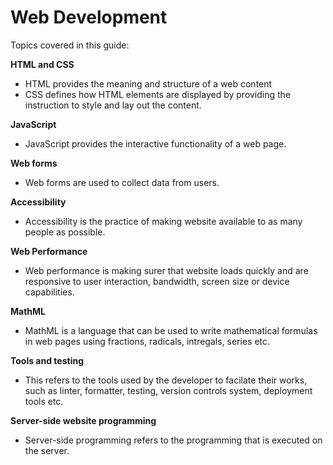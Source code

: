 # Web Development

Topics covered in this guide:

**HTML and CSS**

- HTML provides the meaning and structure of a web content
- CSS defines how HTML elements are displayed by providing the instruction to style and lay out the content.

**JavaScript**

- JavaScript provides the interactive functionality of a web page.

**Web forms**

- Web forms are used to collect data from users.

**Accessibility**

- Accessibility is the practice of making website available to as many people as possible.

**Web Performance**

- Web performance is making surer that website loads quickly and are responsive to user interaction, bandwidth, screen size or device capabilities.

**MathML**

- MathML is a language that can be used to write mathematical formulas in web pages using fractions, radicals, intregals, series etc.

**Tools and testing**

- This refers to the tools used by the developer to facilate their works, such as linter, formatter, testing, version controls system, deployment tools etc.

**Server-side website programming**

- Server-side programming refers to the programming that is executed on the server.
